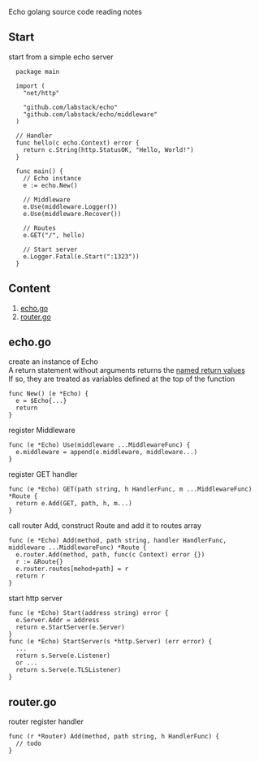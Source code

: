 Echo golang source code reading notes

## Start
start from a simple echo server
```golang
  package main

  import (
    "net/http"

    "github.com/labstack/echo"
    "github.com/labstack/echo/middleware"
  )

  // Handler
  func hello(c echo.Context) error {
    return c.String(http.StatusOK, "Hello, World!")
  }

  func main() {
    // Echo instance
    e := echo.New()

    // Middleware
    e.Use(middleware.Logger())
    e.Use(middleware.Recover())

    // Routes
    e.GET("/", hello)

    // Start server
    e.Logger.Fatal(e.Start(":1323"))
  }
```

## Content
1. [echo.go](#echogo)
1. [router.go](#routergo)


## echo.go
create an instance of Echo  
A return statement without arguments returns the [named return values](https://tour.golang.org/basics/7)  
If so, they are treated as variables defined at the top of the function  
```golang
func New() (e *Echo) {
  e = $Echo{...}
  return
}
```
register Middleware
```golang
func (e *Echo) Use(middleware ...MiddlewareFunc) {
  e.middleware = append(e.middleware, middleware...)
}
```
register GET handler
```golang
func (e *Echo) GET(path string, h HandlerFunc, m ...MiddlewareFunc) *Route {
  return e.Add(GET, path, h, m...)
}
```
call router Add, construct Route and add it to routes array
```golang
func (e *Echo) Add(method, path string, handler HandlerFunc, middleware ...MiddlewareFunc) *Route {
  e.router.Add(method, path, func(c Context) error {})
  r := &Route{}
  e.router.routes[mehod+path] = r
  return r
}
```
start http server
```golang
func (e *Echo) Start(address string) error {
  e.Server.Addr = address
  return e.StartServer(e.Server)
}
func (e *Echo) StartServer(s *http.Server) (err error) {
  ...
  return s.Serve(e.Listener)
  or ...
  return s.Serve(e.TLSListener)
}
```

## router.go
router register handler
```golang
func (r *Router) Add(method, path string, h HandlerFunc) {
  // todo
}
```